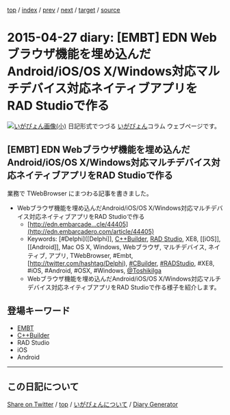[top](https://igapyon.github.io/diary/) 
 / [index](https://igapyon.github.io/diary/2015/index.html) 
 / [prev](https://igapyon.github.io/diary/2015/ig150426.html) 
 / [next](https://igapyon.github.io/diary/2015/ig150428.html) 
 / [target](https://igapyon.github.io/diary/2015/ig150427.html) 
 / [source](https://github.com/igapyon/diary/blob/gh-pages/2015/ig150427.html.src.md) 

2015-04-27 diary: [EMBT] EDN Webブラウザ機能を埋め込んだAndroid/iOS/OS X/Windows対応マルチデバイス対応ネイティブアプリをRAD Studioで作る
=====================================================================================================
[![いがぴょん画像(小)](https://igapyon.github.io/diary/images/iga200306s.jpg "いがぴょん")](https://igapyon.github.io/diary/memo/memoigapyon.html) 日記形式でつづる [いがぴょん](https://igapyon.github.io/diary/memo/memoigapyon.html)コラム ウェブページです。

## [EMBT] EDN Webブラウザ機能を埋め込んだAndroid/iOS/OS X/Windows対応マルチデバイス対応ネイティブアプリをRAD Studioで作る

業務で TWebBrowser にまつわる記事を書きました。

* Webブラウザ機能を埋め込んだAndroid/iOS/OS X/Windows対応マルチデバイス対応ネイティブアプリをRAD Studioで作る
  * [http://edn.embarcade...cle/44405](http://edn.embarcadero.com/article/44405)
  * Keywords: [#Delphi]([Delphi]], [C++Builder](../keyword/cppbuilder.html), [RAD Studio](https://www.embarcadero.com/jp/products/rad-studio), XE8, [[iOS]], [[Android]], Mac OS X, Windows, Webブラウザ, マルチデバイス, ネイティブ, アプリ, TWebBrowser, #Embt, [http://twitter.com/hashtag/Delphi), [#CBuilder](http://twitter.com/hashtag/CBuilder), [#RADStudio](http://twitter.com/hashtag/RADStudio), #XE8, #iOS, #Android, #OSX, #Windows, [@ToshikiIga](http://twitter.com/ToshikiIga)
  * Webブラウザ機能を埋め込んだAndroid/iOS/OS X/Windows対応マルチデバイス対応ネイティブアプリをRAD Studioで作る様子を紹介します。



## 登場キーワード

* [EMBT](../keyword/embt.html)
* [C++Builder](../keyword/cppbuilder.html)
* RAD Studio
* iOS
* Android

----------------------------------------------------------------------------------------------------

## この日記について

[Share on Twitter](https://twitter.com/intent/tweet?hashtags=igapyon%2Cdiary%2C%E3%81%84%E3%81%8C%E3%81%B4%E3%82%87%E3%82%93%2CEMBT%2CC%2B%2BBuilder%2CRAD+Studio%2CiOS%2CAndroid&text=%5BEMBT%5D+EDN+Web%E3%83%96%E3%83%A9%E3%82%A6%E3%82%B6%E6%A9%9F%E8%83%BD%E3%82%92%E5%9F%8B%E3%82%81%E8%BE%BC%E3%82%93%E3%81%A0Android%2FiOS%2FOS+X%2FWindows%E5%AF%BE%E5%BF%9C%E3%83%9E%E3%83%AB%E3%83%81%E3%83%87%E3%83%90%E3%82%A4%E3%82%B9%E5%AF%BE%E5%BF%9C%E3%83%8D%E3%82%A4%E3%83%86%E3%82%A3%E3%83%96%E3%82%A2%E3%83%97%E3%83%AA%E3%82%92RAD+Studio%E3%81%A7%E4%BD%9C%E3%82%8B&url=https%3A%2F%2Figapyon.github.io%2Fdiary%2F2015%2Fig150427.html) / [top](https://igapyon.github.io/diary/) / [いがぴょんについて](https://igapyon.github.io/diary/memo/memoigapyon.html) / [Diary Generator](https://github.com/igapyon/igapyonv3)
